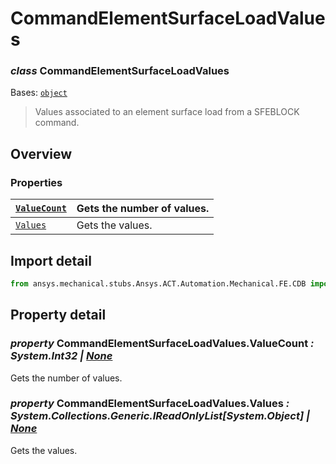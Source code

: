 <a id="commandelementsurfaceloadvalues"></a>

# CommandElementSurfaceLoadValues

<a id="CommandElementSurfaceLoadValues"></a>

### *class* CommandElementSurfaceLoadValues

Bases: [`object`](https://docs.python.org/3/library/functions.html#object)

> Values associated to an element surface load from a SFEBLOCK command.

> <!-- !! processed by numpydoc !! -->

<a id="overview"></a>

## Overview

### Properties

| [`ValueCount`](#CommandElementSurfaceLoadValues.ValueCount)   | Gets the number of values.   |
|---------------------------------------------------------------|------------------------------|
| [`Values`](#CommandElementSurfaceLoadValues.Values)           | Gets the values.             |

<a id="import-detail"></a>

## Import detail

```python
from ansys.mechanical.stubs.Ansys.ACT.Automation.Mechanical.FE.CDB import CommandElementSurfaceLoadValues
```

<a id="property-detail"></a>

## Property detail

<a id="CommandElementSurfaceLoadValues.ValueCount"></a>

### *property* CommandElementSurfaceLoadValues.ValueCount *: System.Int32 | [None](https://docs.python.org/3/library/constants.html#None)*

Gets the number of values.

<!-- !! processed by numpydoc !! -->

<a id="CommandElementSurfaceLoadValues.Values"></a>

### *property* CommandElementSurfaceLoadValues.Values *: System.Collections.Generic.IReadOnlyList[System.Object] | [None](https://docs.python.org/3/library/constants.html#None)*

Gets the values.

<!-- !! processed by numpydoc !! -->
